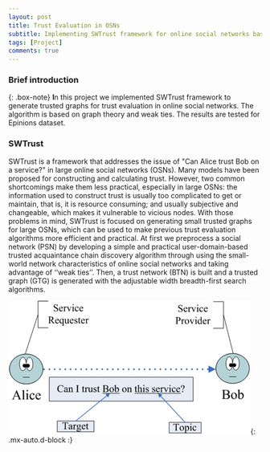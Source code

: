 ```yaml
---
layout: post
title: Trust Evaluation in OSNs
subtitle: Implementing SWTrust framework for online social networks based on [this paper]({% link https://ieeexplore.ieee.org/abstract/document/6120835 %})
tags: [Project]
comments: true
---
```


### Brief introduction

{: .box-note}
**I**n this project we implemented SWTrust framework to generate trusted graphs for trust evaluation in online social networks. The algorithm is based on graph theory and weak ties. The results are tested for Epinions dataset.


### SWTrust
SWTrust is a framework that addresses the issue of \"Can Alice trust Bob on a service?\" in
large online social networks (OSNs). Many models have been proposed for constructing and calculating
trust. However, two common shortcomings make them less practical, especially in large OSNs: the
information used to construct trust is usually too complicated to get or maintain, that is, it is
resource consuming; and usually subjective and changeable, which makes it vulnerable to vicious
nodes. With those problems in mind, SWTrust is focused on generating small trusted graphs for large OSNs, which
can be used to make previous trust evaluation algorithms more efficient and practical.
At first we preprocess a social network (PSN) by developing a simple and practical user-domain-based trusted
acquaintance chain discovery algorithm through using the small-world network characteristics of online
social networks and taking advantage of ‘‘weak ties’’. Then, a trust network (BTN) is built 
and a trusted graph (GTG) is generated with the adjustable width breadth-first search algorithms.

![BobAlice](/assets/img/sw_trust_bob_alice.jpg){: .mx-auto.d-block :}

